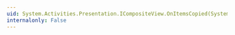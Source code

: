 ```yaml
---
uid: System.Activities.Presentation.ICompositeView.OnItemsCopied(System.Collections.Generic.List{System.Activities.Presentation.Model.ModelItem})
internalonly: False
---
```

